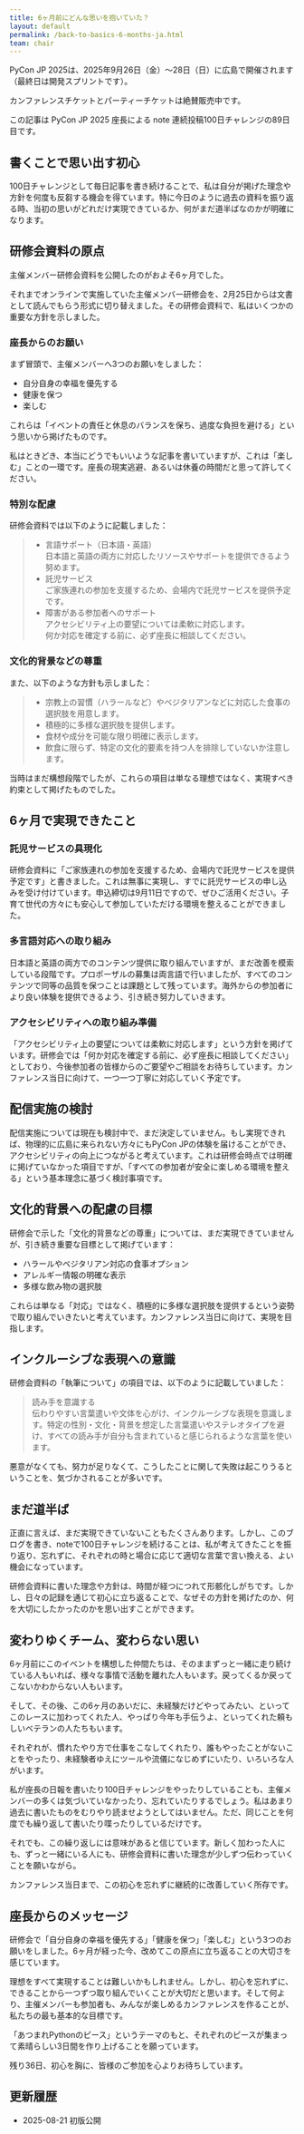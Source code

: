 ```yaml
---
title: 6ヶ月前にどんな思いを抱いていた？
layout: default
permalink: /back-to-basics-6-months-ja.html
team: chair
---
```


PyCon JP 2025は、2025年9月26日（金）～28日（日）に広島で開催されます（最終日は開発スプリントです）。

カンファレンスチケットとパーティーチケットは絶賛販売中です。

この記事は PyCon JP 2025 座長による note 連続投稿100日チャレンジの89日目です。

## 書くことで思い出す初心

100日チャレンジとして毎日記事を書き続けることで、私は自分が掲げた理念や方針を何度も反芻する機会を得ています。特に今日のように過去の資料を振り返る時、当初の思いがどれだけ実現できているか、何がまだ道半ばなのかが明確になります。

## 研修会資料の原点

主催メンバー研修会資料を公開したのがおよそ6ヶ月でした。

それまでオンラインで実施していた主催メンバー研修会を、2月25日からは文書として読んでもらう形式に切り替えました。その研修会資料で、私はいくつかの重要な方針を示しました。

### 座長からのお願い

まず冒頭で、主催メンバーへ3つのお願いをしました：

- 自分自身の幸福を優先する
- 健康を保つ
- 楽しむ

これらは「イベントの責任と休息のバランスを保ち、過度な負担を避ける」という思いから掲げたものです。

私はときどき、本当にどうでもいいような記事を書いていますが、これは「楽しむ」ことの一環です。座長の現実逃避、あるいは休養の時間だと思って許してください。

### 特別な配慮

研修会資料では以下のように記載しました：

> - 言語サポート（日本語・英語）  
>   日本語と英語の両方に対応したリソースやサポートを提供できるよう努めます。
> - 託児サービス  
>   ご家族連れの参加を支援するため、会場内で託児サービスを提供予定です。  
> - 障害がある参加者へのサポート  
>   アクセシビリティ上の要望については柔軟に対応します。  
>   何か対応を確定する前に、必ず座長に相談してください。

### 文化的背景などの尊重

また、以下のような方針も示しました：

> - 宗教上の習慣（ハラールなど）やベジタリアンなどに対応した食事の選択肢を用意します。
> - 積極的に多様な選択肢を提供します。
> - 食材や成分を可能な限り明確に表示します。
> - 飲食に限らず、特定の文化的要素を持つ人を排除していないか注意します。

当時はまだ構想段階でしたが、これらの項目は単なる理想ではなく、実現すべき約束として掲げたものでした。

## 6ヶ月で実現できたこと

### 託児サービスの具現化

研修会資料に「ご家族連れの参加を支援するため、会場内で託児サービスを提供予定です」と書きました。これは無事に実現し、すでに託児サービスの申し込みを受け付けています。申込締切は9月11日ですので、ぜひご活用ください。子育て世代の方々にも安心して参加していただける環境を整えることができました。

### 多言語対応への取り組み

日本語と英語の両方でのコンテンツ提供に取り組んでいますが、まだ改善を模索している段階です。プロポーザルの募集は両言語で行いましたが、すべてのコンテンツで同等の品質を保つことは課題として残っています。海外からの参加者により良い体験を提供できるよう、引き続き努力していきます。

### アクセシビリティへの取り組み準備

「アクセシビリティ上の要望については柔軟に対応します」という方針を掲げています。研修会では「何か対応を確定する前に、必ず座長に相談してください」としており、今後参加者の皆様からのご要望やご相談をお待ちしています。カンファレンス当日に向けて、一つ一つ丁寧に対応していく予定です。

## 配信実施の検討

配信実施については現在も検討中で、まだ決定していません。もし実現できれば、物理的に広島に来られない方々にもPyCon JPの体験を届けることができ、アクセシビリティの向上につながると考えています。これは研修会時点では明確に掲げていなかった項目ですが、「すべての参加者が安全に楽しめる環境を整える」という基本理念に基づく検討事項です。

## 文化的背景への配慮の目標

研修会で示した「文化的背景などの尊重」については、まだ実現できていませんが、引き続き重要な目標として掲げています：

- ハラールやベジタリアン対応の食事オプション
- アレルギー情報の明確な表示
- 多様な飲み物の選択肢

これらは単なる「対応」ではなく、積極的に多様な選択肢を提供するという姿勢で取り組んでいきたいと考えています。カンファレンス当日に向けて、実現を目指します。

## インクルーシブな表現への意識

研修会資料の「執筆について」の項目では、以下のように記載していました：

> 読み手を意識する  
> 伝わりやすい言葉遣いや文体を心がけ、インクルーシブな表現を意識します。特定の性別・文化・背景を想定した言葉遣いやステレオタイプを避け、すべての読み手が自分も含まれていると感じられるような言葉を使います。

悪意がなくても、努力が足りなくて、こうしたことに関して失敗は起こりうるということを、気づかされることが多いです。

## まだ道半ば

正直に言えば、まだ実現できていないこともたくさんあります。しかし、このブログを書き、noteで100日チャレンジを続けることは、私が考えてきたことを振り返り、忘れずに、それぞれの時と場合に応じて適切な言葉で言い換える、よい機会になっています。

研修会資料に書いた理念や方針は、時間が経つにつれて形骸化しがちです。しかし、日々の記録を通じて初心に立ち返ることで、なぜその方針を掲げたのか、何を大切にしたかったのかを思い出すことができます。

## 変わりゆくチーム、変わらない思い

6ヶ月前にこのイベントを構想した仲間たちは、そのままずっと一緒に走り続けている人もいれば、様々な事情で活動を離れた人もいます。戻ってくるか戻ってこないかわからない人もいます。

そして、その後、この6ヶ月のあいだに、未経験だけどやってみたい、といってこのレースに加わってくれた人、やっぱり今年も手伝うよ、といってくれた頼もしいベテランの人たちもいます。

それぞれが、慣れたやり方で仕事をこなしてくれたり、誰もやったことがないことをやったり、未経験者ゆえにツールや流儀になじめずにいたり、いろいろな人がいます。

私が座長の日報を書いたり100日チャレンジをやったりしていることも、主催メンバーの多くは気づいていなかったり、忘れていたりするでしょう。私はあまり過去に書いたものをむりやり読ませようとしてはいません。ただ、同じことを何度でも繰り返して書いたり喋ったりしているだけです。

それでも、この繰り返しには意味があると信じています。新しく加わった人にも、ずっと一緒にいる人にも、研修会資料に書いた理念が少しずつ伝わっていくことを願いながら。

カンファレンス当日まで、この初心を忘れずに継続的に改善していく所存です。

## 座長からのメッセージ

研修会で「自分自身の幸福を優先する」「健康を保つ」「楽しむ」という3つのお願いをしました。6ヶ月が経った今、改めてこの原点に立ち返ることの大切さを感じています。

理想をすべて実現することは難しいかもしれません。しかし、初心を忘れずに、できることから一つずつ取り組んでいくことが大切だと思います。そして何より、主催メンバーも参加者も、みんなが楽しめるカンファレンスを作ることが、私たちの最も基本的な目標です。

「あつまれPythonのピース」というテーマのもと、それぞれのピースが集まって素晴らしい3日間を作り上げることを願っています。

残り36日、初心を胸に、皆様のご参加を心よりお待ちしています。

## 更新履歴

- 2025-08-21 初版公開